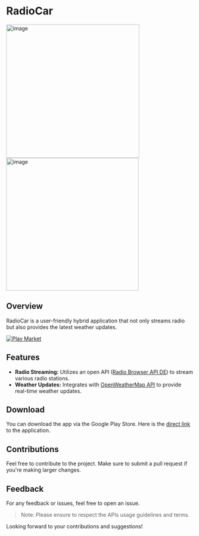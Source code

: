 # RadioCar

<p float="left">
<img width="357" alt="image" src="https://github.com/user-attachments/assets/67886d8d-9e21-4d65-b61c-66a20c3871af" />
<img width="355" alt="image" src="https://github.com/user-attachments/assets/5bb5800d-2698-485c-8444-39cd84bb3448" />


</p>


## Overview
RadioCar is a user-friendly hybrid application that not only streams radio but also provides the latest weather updates.

[![Play Market](https://play.google.com/intl/uk/badges/static/images/badges/en_badge_web_generic.png)](https://play.google.com/store/apps/details?id=com.maestrovs.radiocar)


## Features
- **Radio Streaming:** Utilizes an open API ([Radio Browser API DE](http://de1.api.radio-browser.info)) to stream various radio stations.
- **Weather Updates:** Integrates with [OpenWeatherMap API](https://api.openweathermap.org/) to provide real-time weather updates.

## Download
You can download the app via the Google Play Store. Here is the [direct link](https://play.google.com/store/apps/details?id=com.maestrovs.radiocar) to the application.

## Contributions
Feel free to contribute to the project. Make sure to submit a pull request if you're making larger changes.

## Feedback
For any feedback or issues, feel free to open an issue.

> Note: Please ensure to respect the APIs usage guidelines and terms.

Looking forward to your contributions and suggestions!
